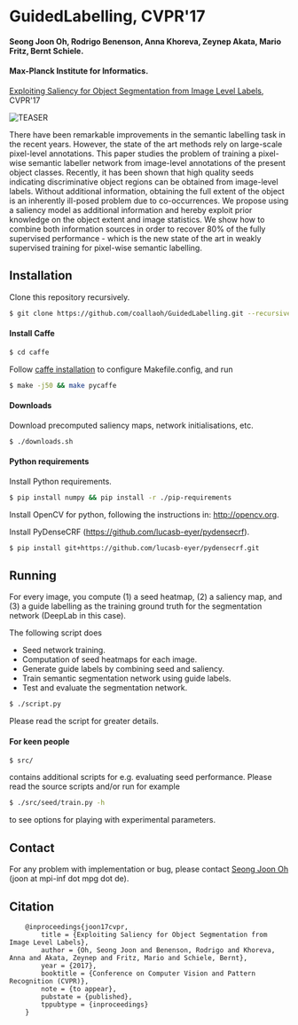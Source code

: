# GuidedLabelling, CVPR'17

#### Seong Joon Oh, Rodrigo Benenson, Anna Khoreva, Zeynep Akata, Mario Fritz, Bernt Schiele.

#### Max-Planck Institute for Informatics.

[Exploiting Saliency for Object Segmentation from Image Level Labels](https://arxiv.org/abs/1701.08261), CVPR'17

![TEASER](http://datasets.d2.mpi-inf.mpg.de/joon17cvpr/teaser.jpg)

There have been remarkable improvements in the semantic labelling task in the recent years. However, the state of the art methods rely on large-scale pixel-level annotations. This paper studies the problem of training a pixel-wise semantic labeller network from image-level annotations of the present object classes. Recently, it has been shown that high quality seeds indicating discriminative object regions can be obtained from image-level labels. Without additional information, obtaining the full extent of the object is an inherently ill-posed problem due to co-occurrences. We propose using a saliency model as additional information and hereby exploit prior knowledge on the object extent and image statistics. We show how to combine both information sources in order to recover 80% of the fully supervised performance - which is the new state of the art in weakly supervised training for pixel-wise semantic labelling.

## Installation

Clone this repository recursively.

```bash
$ git clone https://github.com/coallaoh/GuidedLabelling.git --recursive
```

#### Install Caffe

```bash
$ cd caffe
```

Follow [caffe installation](http://caffe.berkeleyvision.org/installation.html) to configure Makefile.config, and run

```bash
$ make -j50 && make pycaffe
```

#### Downloads

Download precomputed saliency maps, network initialisations, etc.

```bash
$ ./downloads.sh
```

#### Python requirements

Install Python requirements.

```bash
$ pip install numpy && pip install -r ./pip-requirements
```

Install OpenCV for python, following the instructions in: http://opencv.org.

Install PyDenseCRF (https://github.com/lucasb-eyer/pydensecrf).

```bash
$ pip install git+https://github.com/lucasb-eyer/pydensecrf.git
```

## Running

For every image, you compute (1) a seed heatmap, (2) a saliency map, 
and (3) a guide labelling as the training ground truth for the segmentation network
(DeepLab in this case).

The following script does

* Seed network training.
* Computation of seed heatmaps for each image.
* Generate guide labels by combining seed and saliency.
* Train semantic segmentation network using guide labels.
* Test and evaluate the segmentation network.

```bash
$ ./script.py
```

Please read the script for greater details.
 
#### For keen people

```bash
$ src/
```

contains additional scripts for e.g. evaluating seed performance. 
Please read the source scripts and/or run for example

```bash
$ ./src/seed/train.py -h
```

to see options for playing with experimental parameters.

## Contact

For any problem with implementation or bug, please contact [Seong Joon Oh](https://www.mpi-inf.mpg.de/departments/computer-vision-and-multimodal-computing/people/seong-joon-oh/) (joon at mpi-inf dot mpg dot de).

## Citation

```
    @inproceedings{joon17cvpr,
        title = {Exploiting Saliency for Object Segmentation from Image Level Labels},
        author = {Oh, Seong Joon and Benenson, Rodrigo and Khoreva, Anna and Akata, Zeynep and Fritz, Mario and Schiele, Bernt},
        year = {2017},
        booktitle = {Conference on Computer Vision and Pattern Recognition (CVPR)},
        note = {to appear},
        pubstate = {published},
        tppubtype = {inproceedings}
    }
```
